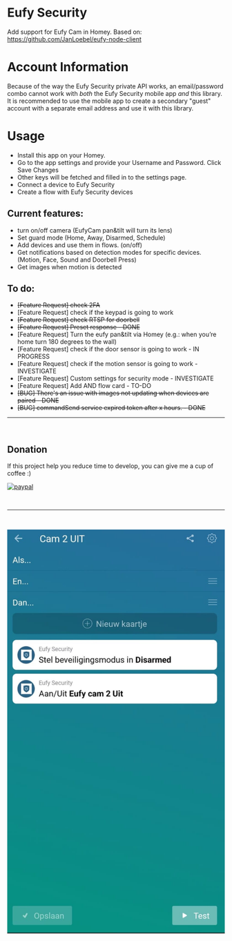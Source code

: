 # Eufy Security

Add support for Eufy Cam in Homey.
Based on: https://github.com/JanLoebel/eufy-node-client

# Account Information

Because of the way the Eufy Security private API works, an email/password combo cannot
work with _both_ the Eufy Security mobile app _and_ this library. It is recommended to
use the mobile app to create a secondary "guest" account with a separate email address
and use it with this library.

# Usage
- Install this app on your Homey.
- Go to the app settings and provide your Username and Password. Click Save Changes
- Other keys will be fetched and filled in to the settings page.
- Connect a device to Eufy Security
- Create a flow with Eufy Security devices

## Current features:
- turn on/off camera (EufyCam pan&tilt will turn its lens)
- Set guard mode (Home, Away, Disarmed, Schedule)
- Add devices and use them in flows. (on/off)
- Get notifications based on detection modes for specific devices. (Motion, Face, Sound and Doorbell Press) 
- Get images when motion is detected

## To do:
- ~~[Feature Request] check 2FA~~
- [Feature Request] check if the keypad is going to work
- ~~[Feature Request] check RTSP for doorbell~~
- ~~[Feature Request] Preset response - DONE~~
- [Feature Request] Turn the eufy pan&tilt via Homey (e.g.: when you’re home turn 180 degrees to the wall)
- [Feature Request] check if the door sensor is going to work - IN PROGRESS
- [Feature Request] check if the motion sensor is going to work - INVESTIGATE
- [Feature Request] Custom settings for security mode - INVESTIGATE
- [Feature Request] Add AND flow card - TO-DO
- ~~[BUG] There's an issue with images not updating when devices are paired - DONE~~
- ~~[BUG] commandSend service expired token after x hours. - DONE~~

---
&nbsp;
## Donation
If this project help you reduce time to develop, you can give me a cup of coffee :) 

[![paypal](https://www.paypalobjects.com/en_US/NL/i/btn/btn_donateCC_LG.gif)](https://paypal.me/martijnpoppen)

&nbsp;

---
&nbsp;

![image info](./assets/images/eufy1.jpeg)
